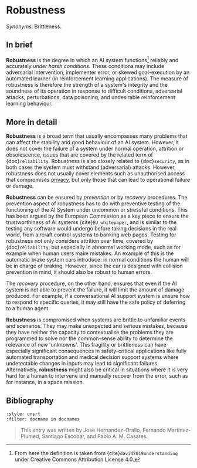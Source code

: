 # Robustness

*Synonyms*: Brittleness.

## In brief

**Robustness** is the degree in which an AI
system functions[^robustness] reliably and accurately *under harsh conditions.*
These conditions may include adversarial intervention, implementer
error, or skewed goal-execution by an automated learner (in
reinforcement learning applications). The measure of robustness is
therefore the strength of a system's integrity and the soundness of its
operation in response to difficult conditions, adversarial attacks,
perturbations, data poisoning, and undesirable reinforcement learning
behaviour.

## More in detail

**Robustness** is a broad term that usually
encompasses many problems that can affect the stability and good
behaviour of an AI system. However, it does not cover the failure of a
system under normal operation, attrition or obsolescence, issues that
are covered by the related term of
{doc}`reliability`. Robustness is also closely
related to {doc}`security`, as in both cases the
system must withstand (adversarial) attacks. However, robustness does
not usually cover elements such as unauthorised access that compromises
[privacy](../T3.5.md), but only those that can lead to
operational failure or damage.

**Robustness** can be ensured by *prevention* or
by *recovery* procedures. The prevention aspect of robustness has to do
with preventive testing of the functioning of the AI System under
uncommon or stressful conditions. This has been argued by the European
Commission as a key piece to ensure the trustworthiness of AI systems
{cite}`EU_whitepaper`, and is similar to the testing any software would
undergo before taking decisions in the real world, from aircraft control
systems to banking web pages. Testing for robustness not only considers
attrition over time, covered by {doc}`reliability`,
but especially in abnormal working mode, such as for example when human
users make mistakes. An example of this is the automatic brake system
cars introduce: in normal conditions the human will be in charge of
braking. However, since the car is designed with collision prevention in
mind, it should also be robust to human errors.

The *recovery* procedure, on the other hand, ensures that even if the AI
system is not able to prevent the failure, it will limit the amount of
damage produced. For example, if a conversational AI support system is
unsure how to respond to specific queries, it may still have the safe
policy of deferring to a human agent.

**Robustness** is compromised when systems are
brittle to unfamiliar events and scenarios. They may make unexpected and
serious mistakes, because they have neither the capacity to
contextualise the problems they are programmed to solve nor the
common-sense ability to determine the relevance of new 'unknowns'. This
fragility or brittleness can have especially significant consequences in
safety-critical applications like fully automated transportation and
medical decision support systems where undetectable changes in inputs
may lead to significant failures. Alternatively,
**robustness** might also be critical in
situations where it is very hard for a human to intervene and manually
recover from the error, such as for instance, in a space mission.


## Bibliography

```{bibliography}
:style: unsrt
:filter: docname in docnames
```

> This entry was written by Jose Hernandez-Orallo, Fernando Martinez-Plumed, Santiago Escobar, and Pablo A. M. Casares.

[^robustness]: From here the definition is taken from {cite}`david2019understanding` under Creative Commons Attribution License 4.0.
